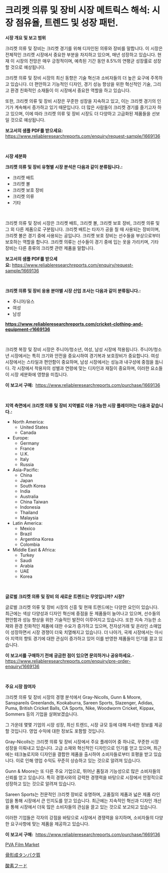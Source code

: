 <p><h1>크리켓 의류 및 장비 시장 메트릭스 해석: 시장 점유율, 트렌드 및 성장 패턴.</h1></p><p><strong>시장 개요 및 보고 범위</strong></p>
<p><p>크리켓 의류 및 장비는 크리켓 경기를 위해 디자인된 의류와 장비를 말합니다. 이 시장은 전체적인 크리켓 시장에서 중요한 부분을 차지하고 있으며, 매년 성장하고 있습니다. 현재 이 시장의 전망은 매우 긍정적이며, 예측된 기간 동안 8.5%의 연평균 성장률로 성장할 것으로 예상됩니다. </p><p>크리켓 의류 및 장비 시장의 최신 동향은 기술 혁신과 소비자들의 더 높은 요구에 주목하고 있습니다. 더 편안하고 기능적인 디자인, 경기 성능 향상을 위한 혁신적인 기술, 그리고 환경 친화적인 소재들이 이 시장에서 중요한 역할을 하고 있습니다.</p><p>또한, 크리켓 의류 및 장비 시장은 꾸준한 성장을 지속하고 있고, 이는 크리켓 경기의 인기가 계속해서 증가하고 있기 때문입니다. 더 많은 사람들이 크리켓 경기를 즐기고자 하고 있으며, 이에 따라 크리켓 의류 및 장비 시장도 더 다양하고 고급화된 제품들을 선보일 것으로 예상됩니다.</p></p>
<p><strong>보고서의 샘플 PDF를 받으세요:</strong> <a href="https://www.reliableresearchreports.com/enquiry/request-sample/1669136">https://www.reliableresearchreports.com/enquiry/request-sample/1669136</a></p>
<p>&nbsp;</p>
<p><strong>시장 세분화</strong></p>
<p><strong>크리켓 의류 및 장비 유형별 시장 분석은 다음과 같이 분류됩니다.:</strong></p>
<p><ul><li>크리켓 배트</li><li>크리켓 볼</li><li>크리켓 보호 장비</li><li>크리켓 의류</li><li>기타</li></ul></p>
<p>&nbsp;</p>
<p><p>크리켓 의류 및 장비 시장은 크리켓 배트, 크리켓 볼, 크리켓 보호 장비, 크리켓 의류 및 그 외 다른 제품으로 구분됩니다. 크리켓 배트는 타자가 공을 칠 때 사용되는 장비이며, 크리켓 볼은 경기 중에 사용되는 공입니다. 크리켓 보호 장비는 선수들을 부상으로부터 보호하는 역할을 합니다. 크리켓 의류는 선수들이 경기 중에 입는 옷을 가리키며, 기타 장비는 다른 종류의 크리켓 관련 제품을 말합니다.</p></p>
<p><strong>보고서의 샘플 PDF를 받으세요:</strong>&nbsp;<a href="https://www.reliableresearchreports.com/enquiry/request-sample/1669136">https://www.reliableresearchreports.com/enquiry/request-sample/1669136</a></p>
<p>&nbsp;</p>
<p><strong> 크리켓 의류 및 장비 응용 분야별 시장 산업 조사는 다음과 같이 분류됩니다.:</strong></p>
<p><ul><li>주니어/유스</li><li>여성</li><li>남성</li></ul></p>
<p><strong><a href="https://www.reliableresearchreports.com/cricket-clothing-and-equipment-r1669136">https://www.reliableresearchreports.com/cricket-clothing-and-equipment-r1669136</a></strong></p>
<p>&nbsp;</p>
<p><p>크리켓 복장 및 장비 시장은 주니어/청소년, 여성, 남성 시장에 적용됩니다. 주니어/청소년 시장에서는 특히 크기와 안전을 중요시하여 경기복과 보호장비가 중요합니다. 여성 시장에서는 스타일과 편안함이 중요하며, 남성 시장에서는 성능과 내구성에 중점을 둡니다. 각 시장에서 착용자의 성별과 연령에 맞는 디자인과 재질이 중요하며, 이러한 요소들이 시장 세분화에 영향을 미칩니다.</p></p>
<p><strong>이 보고서 구매:</strong>&nbsp; <a href="https://www.reliableresearchreports.com/purchase/1669136">https://www.reliableresearchreports.com/purchase/1669136</a></p>
<p>&nbsp;</p>
<p><strong>지역 측면에서 크리켓 의류 및 장비 지역별로 이용 가능한 시장 플레이어는 다음과 같습니다.:</strong></p>
<p><ul>
    <li>
        North America:
        <ul>
            <li>United States</li>
            <li>Canada</li>
        </ul>
    </li>
    <li>
        Europe:
        <ul>
            <li>Germany</li>
            <li>France</li>
            <li>U.K.</li>
            <li>Italy</li>
            <li>Russia</li>
        </ul>
    </li>
    <li>
        Asia-Pacific:
        <ul>
            <li>China</li>
            <li>Japan</li>
            <li>South Korea</li>
            <li>India</li>
            <li>Australia</li>
            <li>China Taiwan</li>
            <li>Indonesia</li>
            <li>Thailand</li>
            <li>Malaysia</li>
        </ul>
    </li>
    <li>
        Latin America:
        <ul>
            <li>Mexico</li>
            <li>Brazil</li>
            <li>Argentina Korea</li>
            <li>Colombia</li>
        </ul>
    </li>
    <li>
        Middle East & Africa:
        <ul>
            <li>Turkey</li>
            <li>Saudi</li>
            <li>Arabia</li>
            <li>UAE</li>
            <li>Korea</li>
        </ul>
    </li>
    </ul></p>
<p>&nbsp;</p>
<p><strong>글로벌 크리켓 의류 및 장비 의 새로운 트렌드는 무엇입니까? 시장?</strong></p>
<p><p>글로벌 크리켓 의류 및 장비 시장의 신흥 및 현재 트렌드에는 다양한 요인이 있습니다. 최근에는 색상 다양성과 디자인 혁신에 중점을 둔 제품들이 늘어나고 있으며, 선수들의 편안함과 성능 향상을 위한 기술적인 발전이 이루어지고 있습니다. 또한 지속 가능한 소재와 환경 친화적인 제품에 대한 수요가 증가하고 있으며, 전자상거래 및 온라인 소매업이 성장하면서 시장 경쟁이 더욱 치열해지고 있습니다. 더 나아가, 국제 시장에서는 아시아 지역의 향토 경기에 대한 관심이 증가하고 있어 이를 반영한 제품들이 인기를 끌고 있습니다.</p></p>
<p><strong>이 보고서를 구매하기 전에 궁금한 점이 있으면 문의하거나 공유하세요.</strong>- <a href="https://www.reliableresearchreports.com/enquiry/pre-order-enquiry/1669136">https://www.reliableresearchreports.com/enquiry/pre-order-enquiry/1669136</a></p>
<p>&nbsp;</p>
<p><strong>주요 시장 참여자</strong></p>
<p><p>크리켓 의류 및 장비 시장의 경쟁 분석에서 Gray-Nicolls, Gunn & Moore, Sanspareils Greenlands, Kookaburra, Sareen Sports, Slazenger, Adidas, Puma, British Cricket Balls, CA Sports, Nike, Woodworm Cricket, Kippax, Sommers 등의 기업을 살펴보겠습니다. </p><p>그 가운데 몇몇 기업의 시장 성장, 최신 트렌드, 시장 규모 등에 대해 자세한 정보를 제공할 것입니다. 영업 수익에 대한 정보도 포함할 것입니다.</p><p>Gray-Nicolls는 크리켓 의류 및 장비 시장에서 주요 플레이어 중 하나로, 꾸준한 시장 성장을 이뤄내고 있습니다. 고급 소재와 혁신적인 디자인으로 인기를 얻고 있으며, 최근에는 테크놀로지와 디자인을 결합한 제품을 출시하여 소비자들로부터 호평을 받고 있습니다. 이로 인해 영업 수익도 꾸준히 상승하고 있는 것으로 알려져 있습니다.</p><p>Gunn & Moore는 또 다른 주요 기업으로, 뛰어난 품질과 기능성으로 많은 소비자들의 신뢰를 얻고 있습니다. 특히 경쟁사와의 강력한 경쟁력을 바탕으로 시장에서 안정적으로 성장하고 있는 것으로 알려져 있습니다.</p><p>Sareen Sports는 전문적인 크리켓 장비로 유명하며, 고품질의 제품과 넓은 제품 라인업을 통해 시장에서 큰 인지도를 얻고 있습니다. 최근에는 지속적인 혁신과 디자인 개선을 통해 시장에서 더욱 많은 소비자들의 관심을 끌고 있는 것으로 보고되고 있습니다.</p><p>이러한 기업들은 각자의 강점을 바탕으로 시장에서 경쟁력을 유지하며, 소비자들의 다양한 요구사항에 맞는 제품을 제공하고 있습니다.</p></p>
<p><strong>이 보고서 구매:</strong>&nbsp;&nbsp;<a href="https://www.reliableresearchreports.com/purchase/1669136">https://www.reliableresearchreports.com/purchase/1669136</a></p>
<p><p><a href="https://unruly-ladybug-44b.notion.site/PVA-Film-Market-Size-2024-2031-Global-Industrial-Analysis-Key-Geographical-Regions-Market-Share--179e6ba346a3460292ebd4c1d2883c09">PVA Film Market</a></p><p><a href="https://medium.com/@attyourniture/%E9%AA%A8%E5%BD%A2%E6%88%90%E3%82%BF%E3%83%B3%E3%83%91%E3%82%AF%E8%B3%AA%E5%B8%82%E5%A0%B4%E8%AA%BF%E6%9F%BB%E3%83%AC%E3%83%9D%E3%83%BC%E3%83%88-%E3%81%9D%E3%81%AE%E6%AD%B4%E5%8F%B2%E3%81%A82031%E5%B9%B4%E3%81%BE%E3%81%A7%E3%81%AE%E4%BA%88%E6%B8%AC-8158a14e1117">骨形成タンパク質</a></p><p><a href="https://github.com/schmahlson/Market-Research-Report-List-1/blob/main/268048217799.md">酸素フード</a></p></p>